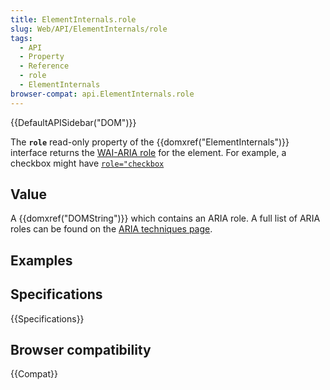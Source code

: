 ```yaml
---
title: ElementInternals.role
slug: Web/API/ElementInternals/role
tags:
  - API
  - Property
  - Reference
  - role
  - ElementInternals
browser-compat: api.ElementInternals.role
---
```

{{DefaultAPISidebar("DOM")}}

The **`role`** read-only property of the {{domxref("ElementInternals")}} interface returns the [WAI-ARIA role](/en-US/docs/Web/Accessibility/ARIA/Roles) for the element. For example, a checkbox might have [`role="checkbox`](/en-US/docs/Web/Accessibility/ARIA/Roles/checkbox_role)

## Value

A {{domxref("DOMString")}} which contains an ARIA role. A full list of ARIA roles can be found on the [ARIA techniques page](/en-US/docs/Web/Accessibility/ARIA/ARIA_Techniques).

## Examples

## Specifications

{{Specifications}}

## Browser compatibility

{{Compat}}
